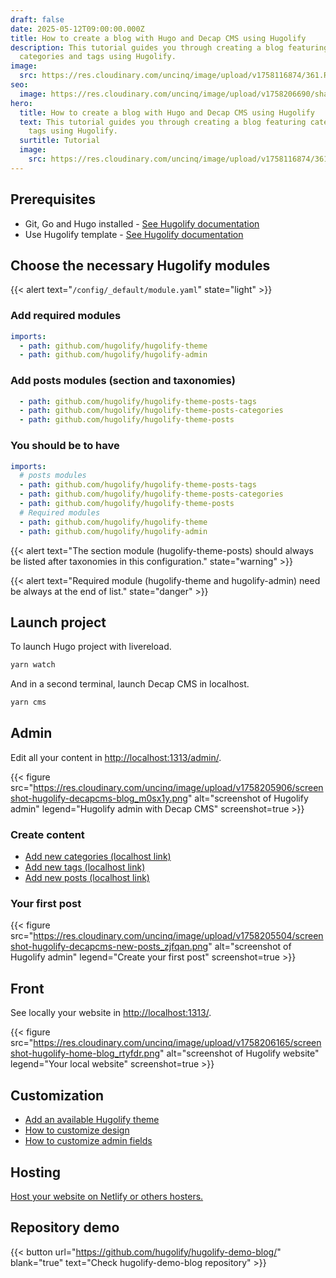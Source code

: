 ```yaml
---
draft: false
date: 2025-05-12T09:00:00.000Z
title: How to create a blog with Hugo and Decap CMS using Hugolify
description: This tutorial guides you through creating a blog featuring
  categories and tags using Hugolify.
image:
  src: https://res.cloudinary.com/uncinq/image/upload/v1758116874/361.Reading-The-News_h2lohi.svg
seo:
  image: https://res.cloudinary.com/uncinq/image/upload/v1758206690/share-how-to-blog_vwsz97.png
hero:
  title: How to create a blog with Hugo and Decap CMS using Hugolify
  text: This tutorial guides you through creating a blog featuring categories and
    tags using Hugolify.
  surtitle: Tutorial
  image:
    src: https://res.cloudinary.com/uncinq/image/upload/v1758116874/361.Reading-The-News_h2lohi.svg
---
```

## Prerequisites

* Git, Go and Hugo installed - [See Hugolify documentation](/docs/getting-started/prerequisites/)
* Use Hugolify template - [See Hugolify documentation](/docs/getting-started/install/) 

## Choose the necessary Hugolify modules

{{< alert text="`/config/_default/module.yaml`" state="light" >}}

### Add required modules

```yaml
imports:
  - path: github.com/hugolify/hugolify-theme
  - path: github.com/hugolify/hugolify-admin
```

### Add posts modules (section and taxonomies)

```yaml
  - path: github.com/hugolify/hugolify-theme-posts-tags
  - path: github.com/hugolify/hugolify-theme-posts-categories
  - path: github.com/hugolify/hugolify-theme-posts
```

### You should be to have

```yaml
imports:
  # posts modules
  - path: github.com/hugolify/hugolify-theme-posts-tags
  - path: github.com/hugolify/hugolify-theme-posts-categories
  - path: github.com/hugolify/hugolify-theme-posts
  # Required modules
  - path: github.com/hugolify/hugolify-theme
  - path: github.com/hugolify/hugolify-admin
```

{{< alert text="The section module (hugolify-theme-posts) should always be listed after taxonomies in this configuration." state="warning" >}}

{{< alert text="Required module (hugolify-theme and hugolify-admin) need be always at the end of list." state="danger" >}}

## Launch project

To launch Hugo project with livereload.

```bash
yarn watch
```

And in a second terminal, launch Decap CMS in localhost.

```bash
yarn cms
```

## Admin

Edit all your content in <http://localhost:1313/admin/>.

{{< figure src="https://res.cloudinary.com/uncinq/image/upload/v1758205906/screenshot-hugolify-decapcms-blog_m0sx1y.png" alt="screenshot of Hugolify admin" legend="Hugolify admin with Decap CMS" screenshot=true >}}

### Create content

* [Add new categories (localhost link)](http://localhost:1313/admin/#/collections/categories/new)
* [Add new tags (localhost link)](http://localhost:1313/admin/#/collections/tags/new)
* [Add new posts (localhost link)](http://localhost:1313/admin/#/collections/posts/new)

### Your first post

{{< figure src="https://res.cloudinary.com/uncinq/image/upload/v1758205504/screenshot-hugolify-decapcms-new-posts_zjfqan.png" alt="screenshot of Hugolify admin" legend="Create your first post" screenshot=true >}}

## Front

See locally your website in <http://localhost:1313/>.

{{< figure src="https://res.cloudinary.com/uncinq/image/upload/v1758206165/screenshot-hugolify-home-blog_rtyfdr.png" alt="screenshot of Hugolify website" legend="Your local website" screenshot=true >}}

## Customization

* [Add an available Hugolify theme](/docs/getting-started/themes/)
* [How to customize design](/docs/getting-started/customization/)
* [How to customize admin fields](/docs/cms/admin/fields/)

## Hosting

[Host your website on Netlify or others hosters.](/docs/getting-started/hosting/)

## Repository demo

{{< button url="https://github.com/hugolify/hugolify-demo-blog/" blank="true" text="Check hugolify-demo-blog repository" >}}
